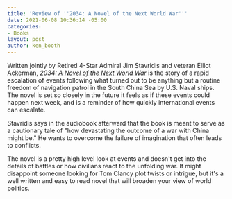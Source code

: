```yaml
---
title: 'Review of ''2034: A Novel of the Next World War'''
date: 2021-06-08 10:36:14 -05:00
categories:
- Books
layout: post
author: ken_booth
---
```


Written jointly by Retired 4-Star Admiral Jim Stavridis and veteran Elliot Ackerman, *[2034: A Novel of the Next World War](https://www.goodreads.com/book/show/54211065-2034)* is the story of a rapid escalation of events following what turned out to be anything but a routine freedom of navigation patrol in the South China Sea by U.S. Naval ships. The novel is set so closely in the future it feels as if these events could happen next week, and is a reminder of how quickly international events can escalate.

Stavridis says in the audiobook afterward that the book is meant to serve as a cautionary tale of "how devastating the outcome of a war with China might be." He wants to overcome the failure of imagination that often leads to conflicts.

The novel is a pretty high level look at events and doesn't get into the details of battles or how civilians react to the unfolding war. It might disappoint someone looking for Tom Clancy plot twists or intrigue, but it's a well written and easy to read novel that will broaden your view of world politics.
